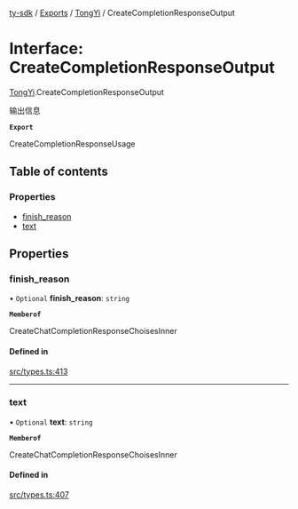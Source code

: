 [ty-sdk](../readme.md) / [Exports](../modules.md) / [TongYi](../modules/TongYi.md) / CreateCompletionResponseOutput

# Interface: CreateCompletionResponseOutput

[TongYi](../modules/TongYi.md).CreateCompletionResponseOutput

输出信息

**`Export`**

CreateCompletionResponseUsage

## Table of contents

### Properties

- [finish\_reason](TongYi.CreateCompletionResponseOutput.md#finish_reason)
- [text](TongYi.CreateCompletionResponseOutput.md#text)

## Properties

### finish\_reason

• `Optional` **finish\_reason**: `string`

**`Memberof`**

CreateChatCompletionResponseChoisesInner

#### Defined in

[src/types.ts:413](https://github.com/isnl/ty-sdk/blob/fb52f37/src/types.ts#L413)

___

### text

• `Optional` **text**: `string`

**`Memberof`**

CreateChatCompletionResponseChoisesInner

#### Defined in

[src/types.ts:407](https://github.com/isnl/ty-sdk/blob/fb52f37/src/types.ts#L407)
